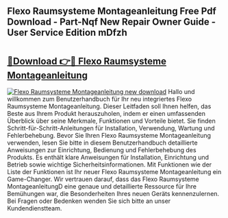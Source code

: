 ## Flexo Raumsysteme Montageanleitung Free Pdf Download - Part-Nqf New Repair Owner Guide - User Service Edition mDfzh

# <h2><a href="http://df7iq56.blite.top/?on=Flexo+Raumsysteme+Montageanleitung">🔗Download 👉🔴 Flexo Raumsysteme Montageanleitung</a></h2>

[![Flexo Raumsysteme Montageanleitung new download](https://i.imgur.com/lujVjoI.png)](http://df7iq56.blite.top/?on=Flexo+Raumsysteme+Montageanleitung)
Hallo und willkommen zum Benutzerhandbuch für Ihr neu integriertes Flexo Raumsysteme Montageanleitung. Dieser Leitfaden soll Ihnen helfen, das Beste aus Ihrem Produkt herauszuholen, indem er einen umfassenden Überblick über seine Merkmale, Funktionen und Vorteile bietet. Sie finden Schritt-für-Schritt-Anleitungen für Installation, Verwendung, Wartung und Fehlerbehebung. Bevor Sie Ihren Flexo Raumsysteme Montageanleitung verwenden, lesen Sie bitte in diesem Benutzerhandbuch detaillierte Anweisungen zur Einrichtung, Bedienung und Fehlerbehebung des Produkts. Es enthält klare Anweisungen für Installation, Einrichtung und Betrieb sowie wichtige Sicherheitsinformationen. Mit Funktionen wie der Liste der Funktionen ist Ihr neuer Flexo Raumsysteme Montageanleitung ein Game-Changer. Wir vertrauen darauf, dass das Flexo Raumsysteme MontageanleitungD eine genaue und detaillierte Ressource für Ihre Bemühungen war, die Besonderheiten Ihres neuen Geräts kennenzulernen. Bei Fragen oder Bedenken wenden Sie sich bitte an unser Kundendienstteam.
